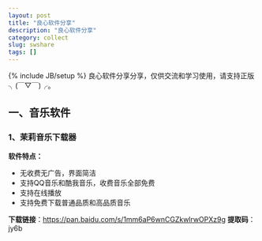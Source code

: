 ```yaml
---
layout: post
title: "良心软件分享"
description: "良心软件分享"
category: collect
slug: swshare
tags: []
---
```

{% include JB/setup %}
良心软件分享分享，仅供交流和学习使用，请支持正版╮(￣▽￣)╭。

## 一、音乐软件
### 1、茉莉音乐下载器
**软件特点：**
- 无收费无广告，界面简洁
- 支持QQ音乐和酷我音乐，收费音乐全部免费
- 支持在线播放
- 支持免费下载普通品质和高品质音乐


**下载链接**：<https://pan.baidu.com/s/1mm6aP6wnCGZkwlrwOPXz9g> 
**提取码**：jy6b 